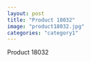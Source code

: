 ```yaml
---
layout: post
title: "Product 18032"
image: "product18032.jpg"
categories: "category1"
---
```

Product 18032
